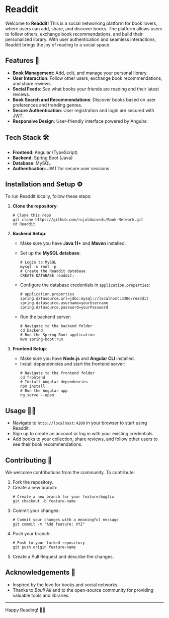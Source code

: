 # Readdit

Welcome to **Readdit**! This is a social networking platform for book lovers, where users can add, share, and discover books. The platform allows users to follow others, exchange book recommendations, and build their personalized library. With user authentication and seamless interactions, Readdit brings the joy of reading to a social space.

## Features 🚀

- **Book Management**: Add, edit, and manage your personal library.
- **User Interaction**: Follow other users, exchange book recommendations, and share reviews.
- **Social Feeds**: See what books your friends are reading and their latest reviews.
- **Book Search and Recommendations**: Discover books based on user preferences and trending genres.
- **Secure Authentication**: User registration and login are secured with JWT.
- **Responsive Design**: User-friendly interface powered by Angular.

## Tech Stack 🛠️

- **Frontend**: Angular (TypeScript)
- **Backend**: Spring Boot (Java)
- **Database**: MySQL
- **Authentication**: JWT for secure user sessions

## Installation and Setup ⚙️

To run Readdit locally, follow these steps:

1. **Clone the repository**:
    ```
    # Clone this repo
    git clone https://github.com/rujuldwivedi/Book-Network.git
    cd Readdit
    ```

2. **Backend Setup**:

   - Make sure you have **Java 11+** and **Maven** installed.
   - Set up the **MySQL database**:
      ```
      # Login to MySQL
      mysql -u root -p
      # Create the Readdit database
      CREATE DATABASE readdit;
      ```
   - Configure the database credentials in `application.properties`:
      ```
      # application.properties
      spring.datasource.url=jdbc:mysql://localhost:3306/readdit
      spring.datasource.username=yourUsername
      spring.datasource.password=yourPassword
      ```

   - Run the backend server:
      ```
      # Navigate to the backend folder
      cd backend
      # Run the Spring Boot application
      mvn spring-boot:run
      ```

3. **Frontend Setup**:

   - Make sure you have **Node.js** and **Angular CLI** installed.
   - Install dependencies and start the frontend server:
      ```
      # Navigate to the frontend folder
      cd frontend
      # Install Angular dependencies
      npm install
      # Run the Angular app
      ng serve --open
      ```

## Usage 🏃‍♂️

- Navigate to `http://localhost:4200` in your browser to start using Readdit.
- Sign up to create an account or log in with your existing credentials.
- Add books to your collection, share reviews, and follow other users to see their book recommendations.

## Contributing 🤝

We welcome contributions from the community. To contribute:

1. Fork the repository.
2. Create a new branch:
    ```
    # Create a new branch for your feature/bugfix
    git checkout -b feature-name
    ```
3. Commit your changes:
    ```
    # Commit your changes with a meaningful message
    git commit -m "Add feature: XYZ"
    ```
4. Push your branch:
    ```
    # Push to your forked repository
    git push origin feature-name
    ```
5. Create a Pull Request and describe the changes.

## Acknowledgements 🙏

- Inspired by the love for books and social networks.
- Thanks to *Bouli Ali* and to the open-source community for providing valuable tools and libraries.

---

Happy Reading! 📖✨
